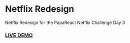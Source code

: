 # Netflix Redesign

Netflix Redesign for the PapaReact Netflix Challenge Day 3

### <a href="https://papareact-day1.vercel.app">LIVE DEMO</a>
